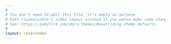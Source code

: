```yaml
---
#
# You don't need to edit this file, it's empty on purpose.
# Edit riyamalushte's index layout instead if you wanna make some changes
# See: https://jekyllrb.com/docs/themes/#overriding-theme-defaults
#
layout: coverindex
---
```

